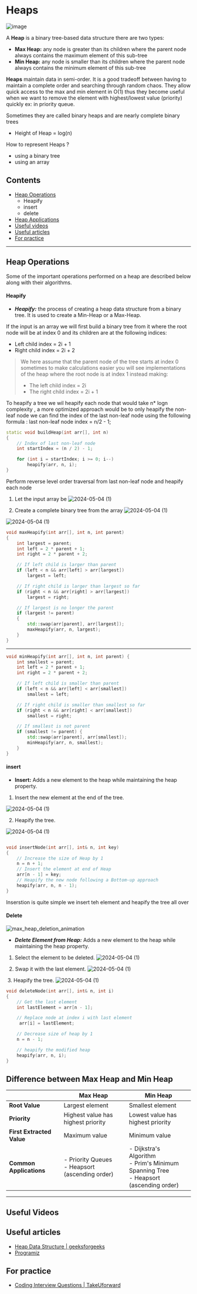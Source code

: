 # Heaps

![image](https://github.com/HelanaNady/DataStructures/assets/84867341/4b5ccd87-d9de-45e1-98c6-cb4510a0e762)

A **Heap** is a binary tree-based data structure there are two types:
- **Max Heap:** any node is greater than its children where the parent node always contains the maximum element of this sub-tree
- **Min Heap:** any node is smaller than its children where the parent node always contains the minimum element of this sub-tree

**Heaps** maintain data in semi-order. It is a good tradeoff between having to maintain a complete order and searching through random chaos. They allow quick access to the max and min element in O(1) thus they become useful when we want to remove the element with highest/lowest value (priority) quickly ex: in priority queue.

Sometimes they are called binary heaps and are nearly complete binary trees 
- Height of Heap = log(n)



How to represent Heaps ?
- using a binary tree
- using an array 

## Contents

- [Heap Operations](#Heap-Operations)
	- Heapify
	- insert
	- delete
- [Heap Applications](#Heap-Appllications)
- [Useful videos](#Useful-videos)
- [Useful articles](#Useful-articles)
- [For practice](#For-practice)

  

----

## Heap Operations
Some of the important operations performed on a heap are described below along with their algorithms.

#### Heapify 

- ***Heapify:*** the process of creating a heap data structure from a binary tree. It is used to create a Min-Heap or a Max-Heap.

If the input is an array we will first build a binary tree from it where the root node will be at index 0 and its children are at the following indices:
- Left child index = 2i + 1 
- Right child index = 2i + 2 

> We here assume that the parent node of the tree starts at index 0 
> sometimes to make calculations easier you will see implementations of the heap where the root node is at index 1 instead making:
> - The left child index = 2i
> - The right child index = 2i + 1 

To heapify a tree we wil heapify each node that would take n* logn complexity , a more optimized approach would be to only heapify the non-leaf node 
we can find the index of the last non-leaf node using the following formula : 
last non-leaf node index = n/2 - 1;

```cpp
static void buildHeap(int arr[], int n)
{
	// Index of last non-leaf node
	int startIndex = (n / 2) - 1;

	for (int i = startIndex; i >= 0; i--)
		heapify(arr, n, i);
}
```

 Perform reverse level order traversal from last non-leaf node and heapify each node

1. Let the input array be ![2024-05-04 (1)](https://www.programiz.com/sites/tutorial2program/files/array_1.png)

2. Create a complete binary tree from the array ![2024-05-04 (1)](https://www.programiz.com/sites/tutorial2program/files/completebt-1_0.png)




 ![2024-05-04 (1)](https://www.programiz.com/sites/tutorial2program/files/swap_1.png)

```cpp
void maxHeapify(int arr[], int n, int parent) 
{
    int largest = parent;
    int left = 2 * parent + 1;
    int right = 2 * parent + 2;

    // If left child is larger than parent
    if (left < n && arr[left] > arr[largest])
        largest = left;

    // If right child is larger than largest so far
    if (right < n && arr[right] > arr[largest])
        largest = right;

    // If largest is no longer the parent
    if (largest != parent) 
    {
        std::swap(arr[parent], arr[largest]);
        maxHeapify(arr, n, largest);
    }
}
```

----

```cpp
void minHeapify(int arr[], int n, int parent) {
    int smallest = parent;
    int left = 2 * parent + 1;
    int right = 2 * parent + 2;

    // If left child is smaller than parent
    if (left < n && arr[left] < arr[smallest])
        smallest = left;

    // If right child is smaller than smallest so far
    if (right < n && arr[right] < arr[smallest])
        smallest = right;

    // If smallest is not parent
    if (smallest != parent) {
        std::swap(arr[parent], arr[smallest]);
        minHeapify(arr, n, smallest);
    }
}
```


  #### insert 
  
  
- ****Insert:**** Adds a new element to the heap while maintaining the heap property.

1. Insert the new element at the end of the tree.

![2024-05-04 (1)](https://www.programiz.com/sites/tutorial2program/files/insert-heap-1.png)

  
  

2. Heapify the tree.

![2024-05-04 (1)](https://www.programiz.com/sites/tutorial2program/files/insert-heap-2.png)

  

```cpp

void insertNode(int arr[], int& n, int key)
{
    // Increase the size of Heap by 1
    n = n + 1;
    // Insert the element at end of Heap
    arr[n - 1] = key;
    // Heapify the new node following a Bottom-up approach
    heapify(arr, n, n - 1);
}
```

Inserstion is quite simple we insert teh element and heapify the tree all over 


#### Delete 
![max_heap_deletion_animation](https://github.com/HelanaNady/DataStructures/assets/137416623/f325daf1-9be8-4d13-92bd-49b843b90315)


- ***Delete Element from Heap:*** Adds a new element to the heap while maintaining the heap property.

1. Select the element to be deleted.
 ![2024-05-04 (1)](https://www.programiz.com/sites/tutorial2program/files/delete-1_1.png)

  2. Swap it with the last element.
 ![2024-05-04 (1)](https://www.programiz.com/sites/tutorial2program/files/delete-2_1.png)

 3. Heapify the tree.
 ![2024-05-04 (1)](https://www.programiz.com/sites/tutorial2program/files/delete-4_0.png)
 
````cpp
void deleteNode(int arr[], int& n, int i)
{
    // Get the last element
    int lastElement = arr[n - 1];

    // Replace node at index i with last element
	 arr[i] = lastElement;

    // Decrease size of heap by 1
    n = n - 1;

    // heapify the modified heap
    heapify(arr, n, i);
}

````

## Difference between Max Heap and Min Heap

|                           | Max Heap                                          | Min Heap                                                                                     |
| ------------------------- | ------------------------------------------------- | -------------------------------------------------------------------------------------------- |
| **Root Value**            | Largest element                                   | Smallest element                                                                             |
| **Priority**              | Highest value has highest priority                | Lowest value has highest priority                                                            |
| **First Extracted Value** | Maximum value                                     | Minimum value                                                                                |
| **Common Applications**   | - Priority Queues<br>- Heapsort (ascending order) | - Dijkstra's Algorithm<br>- Prim's Minimum Spanning Tree<br>- Heapsort (ascending order)<br> |



---
## Useful Videos

## Useful articles
- [Heap Data Structure | geeksforgeeks](https://www.geeksforgeeks.org/heap-data-structure/#heap-data-structure-applications)
- [Programiz](https://www.programiz.com/dsa/heap-data-structure)
## For practice

- [Coding Interview Questions | TakeUforward](https://takeuforward.org/interviews/strivers-sde-sheet-top-coding-interview-problems/)
